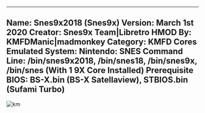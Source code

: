 -----------------------
Name: Snes9x2018 (Snes9x)
Version: March 1st 2020
Creator: Snes9x Team|Libretro
HMOD By: KMFDManic|madmonkey
Category: KMFD Cores
Emulated System: Nintendo: SNES
Command Line: /bin/snes9x2018, /bin/snes18, /bin/snes9x, /bin/snes (With 1 9X Core Installed)
Prerequisite BIOS: BS-X.bin (BS-X Satellaview), STBIOS.bin (Sufami Turbo)
-----------------------
![km](https://i.imgur.com/hhXONIR.png)
